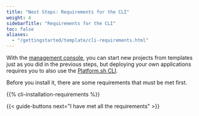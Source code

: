 ```yaml
---
title: "Next Steps: Requirements for the CLI"
weight: 4
sidebarTitle: "Requirements for the CLI"
toc: false
aliases:
  - "/gettingstarted/template/cli-requirements.html"
---
```


With the [management console](/administration/web/_index.md), you can start new projects from templates just as you did in the previous steps, but deploying your own applications requires you to also use the [Platform.sh CLI](/development/cli/_index.md).

Before you install it, there are some requirements that must be met first.

{{% cli-installation-requirements %}}

{{< guide-buttons next="I have met all the requirements" >}}
